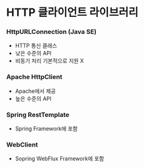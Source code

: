 # HTTP 클라이언트 라이브러리

### HttpURLConnection (Java SE)

- HTTP 통신 클래스
- 낮은 수준의 API
- 비동기 처리 기본적으로 지원 X

### Apache HttpClient

- Apache에서 제공
- 높은 수준의 API

### Spring RestTemplate

- Spring Framework에 포함

### WebClient

- Sopring WebFlux Framework에 포함
